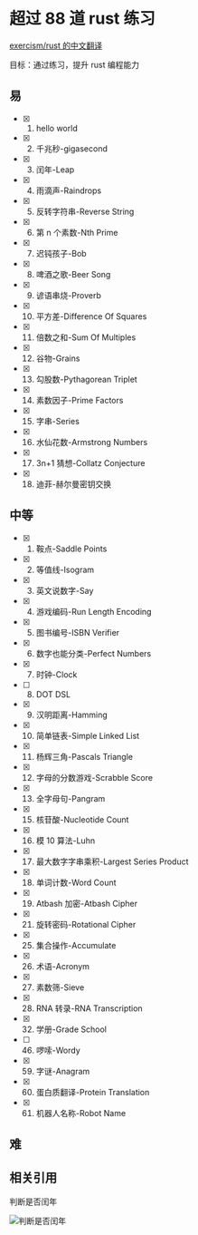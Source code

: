 # 超过 88 道 rust 练习

[exercism/rust 的中文翻译](https://llever.com/exercism-rust-zh/index.html)

目标：通过练习，提升 rust 编程能力

## 易

- [x] 1. hello world
- [x] 2. 千兆秒-gigasecond
- [x] 3. 闰年-Leap
- [x] 4. 雨滴声-Raindrops
- [x] 5. 反转字符串-Reverse String
- [x] 6. 第 n 个素数-Nth Prime
- [x] 7. 迟钝孩子-Bob
- [x] 8. 啤酒之歌-Beer Song
- [x] 9. 谚语串烧-Proverb
- [x] 10. 平方差-Difference Of Squares
- [x] 11. 倍数之和-Sum Of Multiples
- [x] 12. 谷物-Grains
- [x] 13. 勾股数-Pythagorean Triplet
- [x] 14. 素数因子-Prime Factors
- [x] 15. 字串-Series
- [x] 16. 水仙花数-Armstrong Numbers
- [x] 17. 3n+1 猜想-Collatz Conjecture
- [x] 18. 迪菲-赫尔曼密钥交换

## 中等

- [x] 1. 鞍点-Saddle Points
- [x] 2. 等值线-Isogram
- [x] 3. 英文说数字-Say
- [x] 4. 游戏编码-Run Length Encoding
- [x] 5. 图书编号-ISBN Verifier
- [x] 6. 数字也能分类-Perfect Numbers
- [x] 7. 时钟-Clock
- [ ] 8. DOT DSL
- [x] 9. 汉明距离-Hamming
- [x] 10. 简单链表-Simple Linked List
- [x] 11. 杨辉三角-Pascals Triangle
- [x] 12. 字母的分数游戏-Scrabble Score
- [x] 13. 全字母句-Pangram
- [x] 15. 核苷酸-Nucleotide Count
- [x] 16. 模 10 算法-Luhn
- [x] 17. 最大数字字串乘积-Largest Series Product
- [x] 18. 单词计数-Word Count
- [x] 19. Atbash 加密-Atbash Cipher
- [x] 21. 旋转密码-Rotational Cipher
- [x] 25. 集合操作-Accumulate
- [x] 26. 术语-Acronym
- [x] 27. 素数筛-Sieve
- [x] 28. RNA 转录-RNA Transcription
- [x] 32. 学册-Grade School
- [ ] 46. 啰嗦-Wordy
- [x] 59. 字谜-Anagram
- [x] 60. 蛋白质翻译-Protein Translation
- [x] 61. 机器人名称-Robot Name

## 难

## 相关引用

判断是否闰年

![判断是否闰年](https://upload.wikimedia.org/wikipedia/commons/9/90/%E9%96%8F%E5%B9%B4%E6%BC%94%E7%AE%97%E6%B3%95.png)
